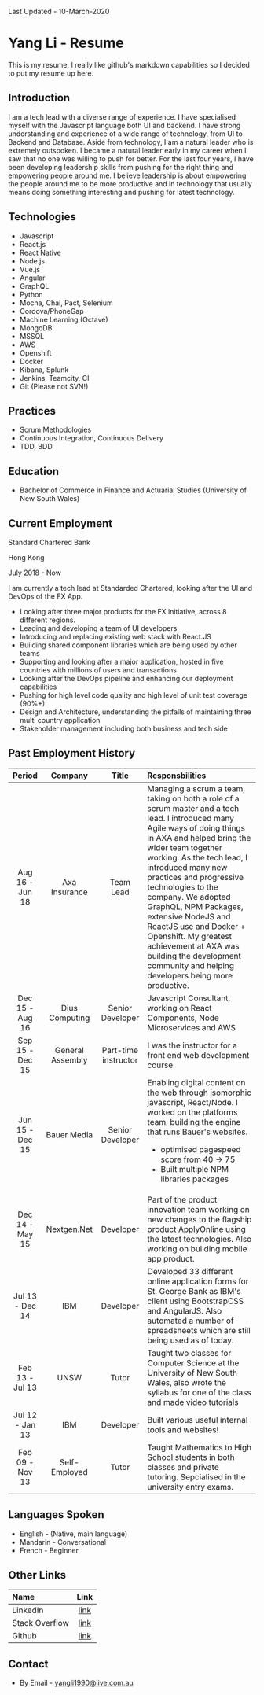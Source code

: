 Last Updated - 10-March-2020

# Yang Li - Resume
This is my resume, I really like github's markdown capabilities so I decided to put my resume up here.

## Introduction
I am a tech lead with a diverse range of experience. I have specialised myself with the Javascript language both UI and backend. I have strong understanding and experience of a wide range of technology, from UI to Backend and Database. Aside from technology, I am a natural leader who is extremely outspoken. I became a natural leader early in my career when I saw that no one was willing to push for better. For the last four years, I have been developing leadership skills from pushing for the right thing and empowering people around me. I believe leadership is about empowering the people around me to be more productive and in technology that usually means doing something interesting and pushing for latest technology.

## Technologies
* Javascript
* React.js
* React Native
* Node.js
* Vue.js
* Angular
* GraphQL
* Python
* Mocha, Chai, Pact, Selenium
* Cordova/PhoneGap
* Machine Learning (Octave)
* MongoDB
* MSSQL
* AWS
* Openshift
* Docker
* Kibana, Splunk
* Jenkins, Teamcity, CI
* Git (Please not SVN!)

## Practices
* Scrum Methodologies
* Continuous Integration, Continuous Delivery
* TDD, BDD 

## Education
* Bachelor of Commerce in Finance and Actuarial Studies (University of New South Wales)

## Current Employment
Standard Chartered Bank

Hong Kong

July 2018 - Now

I am currently a tech lead at Standarded Chartered, looking after the UI and DevOps of the FX App. 

* Looking after three major products for the FX initiative, across 8 different regions.
* Leading and developing a team of UI developers
* Introducing and replacing existing web stack with React.JS
* Building shared component libraries which are being used by other teams
* Supporting and looking after a major application, hosted in five countries with millions of users and transactions
* Looking after the DevOps pipeline and enhancing our deployment capabilities
* Pushing for high level code quality and high level of unit test coverage (90%+)
* Design and Architecture, understanding the pitfalls of maintaining three multi country application
* Stakeholder management including both business and tech side

## Past Employment History
| Period            |  Company      | Title     | Responsbilities |
| :------------------:|:-------------:| :------:   | :---------------|
| Aug 16 - Jun 18 | Axa Insurance | Team Lead | Managing a scrum a team, taking on both a role of a scrum master and a tech lead. I introduced many Agile ways of doing things in AXA and helped bring the wider team together working. As the tech lead, I introduced many new practices and progressive technologies to the company. We adopted GraphQL, NPM Packages, extensive NodeJS and ReactJS use and Docker + Openshift. My greatest achievement at AXA was building the development community and helping developers being more productive. |
| Dec 15 - Aug 16  | Dius Computing   | Senior Developer | Javascript Consultant, working on React Components, Node Microservices and AWS |
| Sep 15 - Dec 15  | General Assembly   | Part-time instructor | I was the instructor for a front end web development course |
| Jun 15 - Dec 15  | Bauer Media   | Senior Developer | Enabling digital content on the web through isomorphic javascript, React/Node. I worked on the platforms team, building the engine that runs Bauer's websites. <ul><li>optimised pagespeed score from 40 -> 75</li><li>Built multiple NPM libraries packages</li></ul>|
| Dec 14 - May 15  | Nextgen.Net   | Developer | Part of the product innovation team working on new changes to the flagship product ApplyOnline using the latest technologies.  Also working on building mobile app product. |
| Jul 13 - Dec 14   | IBM           | Developer | Developed 33 different online application forms for St. George Bank as IBM's client using BootstrapCSS and AngularJS.  Also automated a number of spreadsheets which are still being used as of today.|
| Feb 13 - Jul 13   | UNSW          | Tutor     | Taught two classes for Computer Science at the University of New South Wales, also wrote the syllabus for one of the class and made video tutorials|
| Jul 12 - Jan 13   | IBM           | Developer    | Built various useful internal tools and websites! |
| Feb 09 - Nov 13   | Self-Employed | Tutor     | Taught Mathematics to High School students in both classes and private tutoring.  Sepcialised in the university entry exams.|

## Languages Spoken
* English - (Native, main language)
* Mandarin - Conversational
* French - Beginner

## Other Links
| Name                | Link |
| :-------------      |:-------------:| 
| LinkedIn | [link](https://www.linkedin.com/pub/yang-li/46/119/534?trk=pub-pbmap) |
| Stack Overflow| [link](http://stackoverflow.com/users/4062907/yang-li) |
| Github | [link](https://github.com/yangli1990) |

## Contact
* By Email - yangli1990@live.com.au

